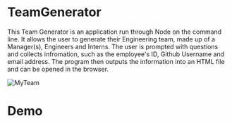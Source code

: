 # TeamGenerator

This Team Generator is an application run through Node on the command line. It allows the user to generate their Engineering team, made up of a Manager(s), Engineers and Interns. The user is prompted with questions and collects infromation, such as the employee's ID, Github Username and email address. The program then outputs the information into an HTML file and can be opened in the browser. 

![MyTeam](https://user-images.githubusercontent.com/65461462/97823278-58195400-1c6d-11eb-9570-9c81f5545208.PNG)

# Demo
